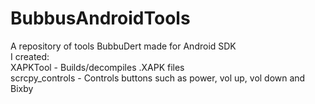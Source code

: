 # BubbusAndroidTools
A repository of tools BubbuDert made for Android SDK <br>
I created: <br>
XAPKTool - Builds/decompiles .XAPK files <br>
scrcpy_controls - Controls buttons such as power, vol up, vol down and Bixby
